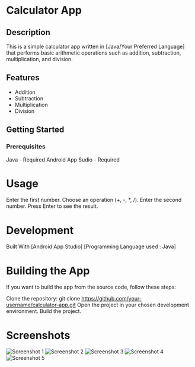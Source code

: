 # Calculator App

## Description

This is a simple calculator app written in [Java/Your Preferred Language] that performs basic arithmetic operations such as addition, subtraction, multiplication, and division.

## Features

- Addition
- Subtraction
- Multiplication
- Division

## Getting Started

### Prerequisites
Java - Required
Android App Sudio - Required

# Usage
Enter the first number.
Choose an operation (+, -, *, /).
Enter the second number.
Press Enter to see the result.

# Development

Built With
[Android App Studio]
[Programming Language used : Java]

# Building the App
If you want to build the app from the source code, follow these steps:

Clone the repository: git clone https://github.com/your-username/calculator-app.git
Open the project in your chosen development environment.
Build the project.

# Screenshots 
![Screenshot 1](/screenshots/Task%202%20pic%201.png)
![Screenshot 2](/screenshots/Task%202%20pic%202.png)
![Screenshot 3](/screenshots/Task%202%20pic%203.png)
![Screenshot 4](/screenshots/Task%202%20pic%204.png)
![Screenshot 5](/screenshots/Task%202%20pic%205.png)
